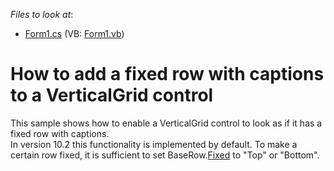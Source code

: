 <!-- default file list -->
*Files to look at*:

* [Form1.cs](./CS/WindowsFormsApplication28/Form1.cs) (VB: [Form1.vb](./VB/WindowsFormsApplication28/Form1.vb))
<!-- default file list end -->
# How to add a fixed row with captions to a VerticalGrid control


<p>This sample shows how to enable a VerticalGrid control to look as if it has a fixed row with captions.<br />
In version 10.2 this functionality is implemented by default. To make a certain row fixed, it is sufficient to set BaseRow.<a href="http://documentation.devexpress.com/#WindowsForms/DevExpressXtraVerticalGridRowsBaseRow_Fixedtopic">Fixed</a> to "Top" or "Bottom".</p>

<br/>


